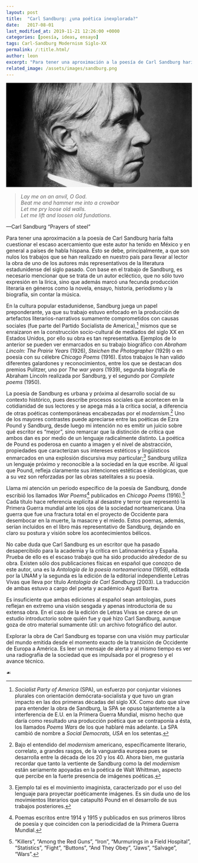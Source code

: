 ```yaml
---
layout: post
title:  "Carl Sandburg: ¿una poética inexplorada?"
date:   2017-08-01
last_modified_at: 2019-11-21 12:26:00 +0000
categories: [poesía, ideas, ensayo]
tags: Carl-Sandburg Modernism Siglo-XX
permalink: /:title.html/
author: leon
excerpt: "Para tener una aproximación a la poesía de Carl Sandburg haría falta cuestionar el escaso acercamiento que este autor ha tenido en México y en general a países de habla hispana."
related_image: /assets/images/sandburg.png
---
```


![Tránsito](/assets/images/sandburg.png)

>*Lay me on an anvil, O God.\
>Beat me and hammer me into a crowbar\
>Let me pry loose old walls.\
>Let me lift and loosen old fundations*.
>
&mdash;Carl Sandburg “Prayers of steel”

Para tener una aproximación a la poesía de Carl Sandburg haría falta cuestionar el escaso acercamiento que este autor ha tenido en México y en general a países de habla hispana. Esto se debe, principalmente, a que son nulos los trabajos que se han realizado en nuestro país para llevar al lector la obra de uno de los autores más representativos de la literatura estadunidense del siglo pasado. Con base en el trabajo de Sandburg, es necesario mencionar que se trata de un autor ecléctico, que no sólo tuvo expresión en la lírica, sino que además marcó una fecunda producción literaria en géneros como la novela, ensayo, historia, periodismo y la biografía, sin contar la música.

En la cultura popular estadunidense, Sandburg juega un papel preponderante, ya que su trabajo estuvo enfocado en la producción de artefactos literarios-narrativos sumamente comprometidos con causas sociales (fue parte del Partido Socialista de America),[^1] mismos que se enraizaron en la construcción socio-cultural de mediados del siglo XX en Estados Unidos, por ello su obra es tan representativa. Ejemplos de lo anterior se pueden ver enmarcados en su trabajo biográfico con *Abraham Lincoln: The Prairie Years* (1926), *Steichen the Photographer* (1929) o en poesía con su célebre *Chicago Poems* (1916). Estos trabajos le han valido diferentes galardones y reconocimientos, entre los que se destacan dos premios Pulitzer, uno por *The war years* (1939), segunda biografía de Abraham Lincoln realizada por Sandburg, y el segundo por *Complete poems* (1950).

La poesía de Sandburg es urbana y próxima al desarrollo social de su contexto histórico, pues describe procesos sociales que acontecen en la cotidianidad de sus lectores y se apega más a la crítica social, a diferencia de otras poéticas contemporáneas encabezadas por el *modernism*.[^2] Uno de los mayores contrastes puede apreciarse entre las poéticas de Ezra Pound y Sandburg, desde luego mi intención no es emitir un juicio sobre qué escritor es “mejor”, sino remarcar que la distinción de crítica que ambos dan es por medio de un lenguaje radicalmente distinto. La poética de Pound es poderosa en cuanto a imagen y el nivel de abstracción, propiedades que caracterizan sus intereses estéticos y lingüísticos enmarcados en una explosión discursiva muy particular;[^3] Sandburg utiliza un lenguaje próximo y reconocible a la sociedad en la que escribe. Al igual que Pound, refleja claramente sus intenciones estéticas e ideológicas, que a su vez son reforzadas por las obras satelitales a su poesía.

Llama mi atención un periodo específico de la poesía de Sandburg, donde escribió los llamados *War Poems*[^4] publicados en *Chicago Poems* (1916).[^5] Cada título hace referencia explícita al desastre y terror que representó la Primera Guerra mundial ante los ojos de la sociedad norteamericana. Una guerra que fue una fractura total en el proyecto de Occidente para desembocar en la muerte, la masacre y el miedo. Estos poemas, además, serían incluidos en el libro más representativo de Sandburg, dejando en claro su postura y visión sobre los acontecimientos bélicos.

No cabe duda que Carl Sandburg es un escritor que ha pasado desapercibido para la academia y la crítica en Latinoamérica y España. Prueba de ello es el escaso trabajo que ha sido producido alrededor de su obra. Existen sólo dos publicaciones físicas en español que conozco de este autor, una es la *Antología de la poesía norteamericana* (1959), editada por la UNAM y la segunda es la edición de la editorial independiente Letras Vivas que lleva por título *Antología de Carl Sandburg* (2003). La traducción de ambas estuvo a cargo del poeta y académico Agustí Bartra.

Es insuficiente que ambas ediciones al español sean antologías, pues reflejan en extremo una visión sesgada y apenas introductoria de su extensa obra. En el caso de la edición de Letras Vivas se carece de un estudio introductorio sobre quién fue y qué hizo Carl Sandburg, aunque goza de otro material sumamente útil: un archivo fotográfico del autor.

Explorar la obra de Carl Sandburg es toparse con una visión muy particular del mundo emitida desde el momento exacto de la transición de Occidente de Europa a América. Es leer un mensaje de alerta y al mismo tiempo es ver una radiografía de la sociedad que es impulsada por el progreso y el avance técnico.

&#9753;

[^1]: *Socialist Party of America* (SPA), un esfuerzo por conjuntar visiones plurales con orientación demócrata-socialista y que tuvo un gran impacto en las dos primeras décadas del siglo XX. Como dato que sirve para entender la obra de Sandburg, la SPA se opuso tajantemente a la interferencia de E.U. en la Primera Guerra Mundial, mismo hecho que daría como resultado una producción poética que se contraponía a ésta, los llamados *Poems Wars* de los que hablaré más adelante. La SPA cambió de nombre a *Social Democrats, USA* en los setentas.

[^2]: Bajo el entendido del *modernism* americano, específicamente literario, correlato, a grandes rasgos, de la vanguardia europea pues se desarrolla entre la década de los 20 y los 40. Ahora bien, me gustaría recordar que tanto la vertiente de Sandburg como la del *modernism* están seriamente apoyadas en la poética de Walt Whittman, aspecto que percibe en la fuerte presencia de imágenes poéticas.

[^3]: Ejemplo tal es el movimiento imaginista, caracterizado por el uso del lenguaje para proyectar poéticamente imágenes. Es sin duda uno de los movimientos literarios que catapultó Pound en el desarrollo de sus trabajos posteriores.

[^4]: Poemas escritos entre 1914 y 1915 y publicados en sus primeros libros de poesía y que coinciden con la periodicidad de la Primera Guerra Mundial.

[^5]: “Killers”, “Among the Red Guns”, “Iron”, “Murmurings in a Field Hospital”, “Statistics”, “Fight”, “Buttons”, “And They Obey”, “Jaws”, “Salvage”, “Wars”.
